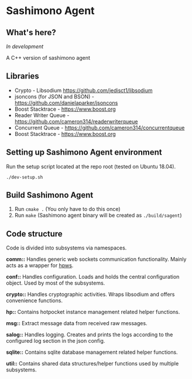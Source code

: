 # Sashimono Agent

## What's here?
*In development*

A C++ version of sashimono agent

## Libraries
* Crypto - Libsodium https://github.com/jedisct1/libsodium
* jsoncons (for JSON and BSON) - https://github.com/danielaparker/jsoncons
* Boost Stacktrace - https://www.boost.org
* Reader Writer Queue - https://github.com/cameron314/readerwriterqueue
* Concurrent Queue - https://github.com/cameron314/concurrentqueue
* Boost Stacktrace - https://www.boost.org

## Setting up Sashimono Agent environment
Run the setup script located at the repo root (tested on Ubuntu 18.04).
```
./dev-setup.sh
```

## Build Sashimono Agent
1. Run `cmake .` (You only have to do this once)
1. Run `make` (Sashimono agent binary will be created as `./build/sagent`)

## Code structure
Code is divided into subsystems via namespaces.

**comm::** Handles generic web sockets communication functionality. Mainly acts as a wrapper for [hpws](https://github.com/RichardAH/hpws).

**conf::** Handles configuration. Loads and holds the central configuration object. Used by most of the subsystems.

**crypto::** Handles cryptographic activities. Wraps libsodium and offers convenience functions.

**hp::** Contains hotpocket instance management related helper functions.

**msg::** Extract message data from received raw messages.

**salog::** Handles logging. Creates and prints the logs according to the configured log section in the json config.

**sqlite::** Contains sqlite database management related helper functions.

**util::** Contains shared data structures/helper functions used by multiple subsystems.


